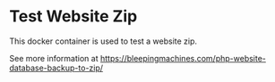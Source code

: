 # Test Website Zip

This docker container is used to test a website zip.

See more information at https://bleepingmachines.com/php-website-database-backup-to-zip/
